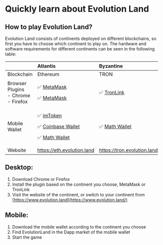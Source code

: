 # Quickly learn about Evolution Land

## **How to play Evolution Land?**

Evolution Land consists of continents deployed on different blockchains, so first you have to choose which continent to play on. The hardware and software requirements for different continents can be seen in the following table:

<table>
  <thead>
    <tr>
      <th style="text-align:left"></th>
      <th style="text-align:left"><b>Atlantis</b>
      </th>
      <th style="text-align:left"><b>Byzantine</b>
      </th>
    </tr>
  </thead>
  <tbody>
    <tr>
      <td style="text-align:left">Blockchain</td>
      <td style="text-align:left">Ethereum</td>
      <td style="text-align:left">TRON</td>
    </tr>
    <tr>
      <td style="text-align:left">Browser Plugins
        <br />- Chrome
        <br />- Firefox</td>
      <td style="text-align:left">
        <p>&#x2705; <a href="https://metamask.io/">MetaMask</a>
        </p>
        <p>&#x2705; <a href="https://addons.mozilla.org/en-US/firefox/addon/ether-metamask/">MetaMask</a>
        </p>
      </td>
      <td style="text-align:left">&#x2705; <a href="https://chrome.google.com/webstore/detail/tronlink/ibnejdfjmmkpcnlpebklmnkoeoihofec">TronLink</a>
      </td>
    </tr>
    <tr>
      <td style="text-align:left">Mobile Wallet</td>
      <td style="text-align:left">
        <p>&#x2705; <a href="https://itunes.apple.com/us/app/imtoken-2-0-bitcoin-ethereum/id1384798940?mt=8">imToken</a>
        </p>
        <p>&#x2705; <a href="https://wallet.coinbase.com/">Coinbase Wallet</a>
        </p>
        <p>&#x2705; <a href="http://www.mathwallet.org/">Math Wallet</a>
        </p>
      </td>
      <td style="text-align:left">&#x2705; <a href="http://www.mathwallet.org/">Math Wallet</a>
      </td>
    </tr>
    <tr>
      <td style="text-align:left">Website</td>
      <td style="text-align:left"><a href="https://atlantis.evolution.land/">https://eth.evolution.land</a>
      </td>
      <td style="text-align:left"><a href="https://tron.evolution.land/">https://tron.evolution.land</a>
      </td>
    </tr>
  </tbody>
</table>

## **Desktop:**

1. Download Chrome or Firefox
2. Install the plugin based on the continent you choose, MetaMask or TronLink
3. Visit the website of the continent, or switch to your continent from [https://www.evolution.land](https://www.evolution.land/)

## **Mobile:**

1. Download the mobile wallet according to the continent you choose
2. Find EvolutionLand in the Dapp market of the mobile wallet
3. Start the game

